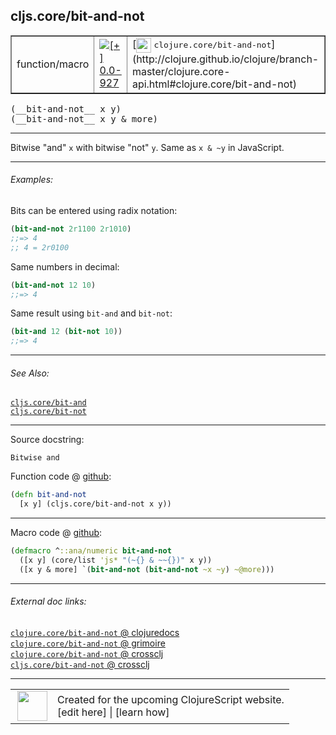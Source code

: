 ## cljs.core/bit-and-not



 <table border="1">
<tr>
<td>function/macro</td>
<td><a href="https://github.com/cljsinfo/cljs-api-docs/tree/0.0-927"><img valign="middle" alt="[+] 0.0-927" title="Added in 0.0-927" src="https://img.shields.io/badge/+-0.0--927-lightgrey.svg"></a> </td>
<td>
[<img height="24px" valign="middle" src="http://i.imgur.com/1GjPKvB.png"> <samp>clojure.core/bit-and-not</samp>](http://clojure.github.io/clojure/branch-master/clojure.core-api.html#clojure.core/bit-and-not)
</td>
</tr>
</table>


 <samp>
(__bit-and-not__ x y)<br>
</samp>
 <samp>
(__bit-and-not__ x y & more)<br>
</samp>

---

Bitwise "and" `x` with bitwise "not" `y`.  Same as `x & ~y` in JavaScript.



---

###### Examples:

Bits can be entered using radix notation:

```clj
(bit-and-not 2r1100 2r1010)
;;=> 4
;; 4 = 2r0100
```

Same numbers in decimal:

```clj
(bit-and-not 12 10)
;;=> 4
```

Same result using `bit-and` and `bit-not`:

```clj
(bit-and 12 (bit-not 10))
;;=> 4
```



---

###### See Also:

[`cljs.core/bit-and`](../cljs.core/bit-and.md)<br>
[`cljs.core/bit-not`](../cljs.core/bit-not.md)<br>

---


Source docstring:

```
Bitwise and
```


Function code @ [github](https://github.com/clojure/clojurescript/blob/r2120/src/cljs/cljs/core.cljs#L1692-L1694):

```clj
(defn bit-and-not
  [x y] (cljs.core/bit-and-not x y))
```

<!--
Repo - tag - source tree - lines:

 <pre>
clojurescript @ r2120
└── src
    └── cljs
        └── cljs
            └── <ins>[core.cljs:1692-1694](https://github.com/clojure/clojurescript/blob/r2120/src/cljs/cljs/core.cljs#L1692-L1694)</ins>
</pre>

-->

---

Macro code @ [github](https://github.com/clojure/clojurescript/blob/r2120/src/clj/cljs/core.clj#L491-L493):

```clj
(defmacro ^::ana/numeric bit-and-not
  ([x y] (core/list 'js* "(~{} & ~~{})" x y))
  ([x y & more] `(bit-and-not (bit-and-not ~x ~y) ~@more)))
```

<!--
Repo - tag - source tree - lines:

 <pre>
clojurescript @ r2120
└── src
    └── clj
        └── cljs
            └── <ins>[core.clj:491-493](https://github.com/clojure/clojurescript/blob/r2120/src/clj/cljs/core.clj#L491-L493)</ins>
</pre>
-->

---


###### External doc links:

[`clojure.core/bit-and-not` @ clojuredocs](http://clojuredocs.org/clojure.core/bit-and-not)<br>
[`clojure.core/bit-and-not` @ grimoire](http://conj.io/store/v1/org.clojure/clojure/1.7.0-beta3/clj/clojure.core/bit-and-not/)<br>
[`clojure.core/bit-and-not` @ crossclj](http://crossclj.info/fun/clojure.core/bit-and-not.html)<br>
[`cljs.core/bit-and-not` @ crossclj](http://crossclj.info/fun/cljs.core.cljs/bit-and-not.html)<br>

---

 <table>
<tr><td>
<img valign="middle" align="right" width="48px" src="http://i.imgur.com/Hi20huC.png">
</td><td>
Created for the upcoming ClojureScript website.<br>
[edit here] | [learn how]
</td></tr></table>

[edit here]:https://github.com/cljsinfo/cljs-api-docs/blob/master/cljsdoc/cljs.core/bit-and-not.cljsdoc
[learn how]:https://github.com/cljsinfo/cljs-api-docs/wiki/cljsdoc-files

<!--

This information was too distracting to show to readers, but I'll leave it
commented here since it is helpful to:

- pretty-print the data used to generate this document
- and show how to retrieve that data



The API data for this symbol:

```clj
{:description "Bitwise \"and\" `x` with bitwise \"not\" `y`.  Same as `x & ~y` in JavaScript.",
 :ns "cljs.core",
 :name "bit-and-not",
 :signature ["[x y]" "[x y & more]"],
 :history [["+" "0.0-927"]],
 :type "function/macro",
 :related ["cljs.core/bit-and" "cljs.core/bit-not"],
 :full-name-encode "cljs.core/bit-and-not",
 :source {:code "(defn bit-and-not\n  [x y] (cljs.core/bit-and-not x y))",
          :title "Function code",
          :repo "clojurescript",
          :tag "r2120",
          :filename "src/cljs/cljs/core.cljs",
          :lines [1692 1694]},
 :extra-sources [{:code "(defmacro ^::ana/numeric bit-and-not\n  ([x y] (core/list 'js* \"(~{} & ~~{})\" x y))\n  ([x y & more] `(bit-and-not (bit-and-not ~x ~y) ~@more)))",
                  :title "Macro code",
                  :repo "clojurescript",
                  :tag "r2120",
                  :filename "src/clj/cljs/core.clj",
                  :lines [491 493]}],
 :examples [{:id "16f35d",
             :content "Bits can be entered using radix notation:\n\n```clj\n(bit-and-not 2r1100 2r1010)\n;;=> 4\n;; 4 = 2r0100\n```\n\nSame numbers in decimal:\n\n```clj\n(bit-and-not 12 10)\n;;=> 4\n```\n\nSame result using `bit-and` and `bit-not`:\n\n```clj\n(bit-and 12 (bit-not 10))\n;;=> 4\n```"}],
 :full-name "cljs.core/bit-and-not",
 :clj-symbol "clojure.core/bit-and-not",
 :docstring "Bitwise and"}

```

Retrieve the API data for this symbol:

```clj
;; from Clojure REPL
(require '[clojure.edn :as edn])
(-> (slurp "https://raw.githubusercontent.com/cljsinfo/cljs-api-docs/catalog/cljs-api.edn")
    (edn/read-string)
    (get-in [:symbols "cljs.core/bit-and-not"]))
```

-->
